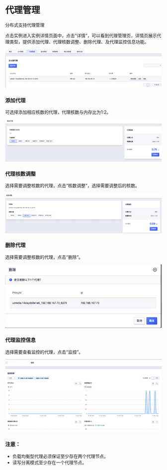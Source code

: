 # 代理管理

分布式支持代理管理

点击实例进入实例详情页面中，点击“详情”，可以看到代理管理页，详情页展示代理类型，提供添加代理、代理核数调整、删除代理、及代理监控信息功能。

![image](/images/proxymanage1.png)

### 添加代理

可选择添加相应核数的代理，代理核数与内存比为1:2。

![image](/images/proxymanage2.png)


### 代理核数调整

选择需要调整核数的代理，点击“核数调整”，选择需要调整后的核数。

![image](/images/proxymanage3.png)


### 删除代理

选择需要调整核数的代理，点击“删除”。

![image](/images/proxymanage4.png)

### 代理监控信息

选择需要查看监控的代理，点击“监控”。

![image](/images/proxymanage5.png)

### 注意：
- 负载均衡型代理必须保证至少存在两个代理节点。
- 读写分离模式至少存在一个代理节点。
